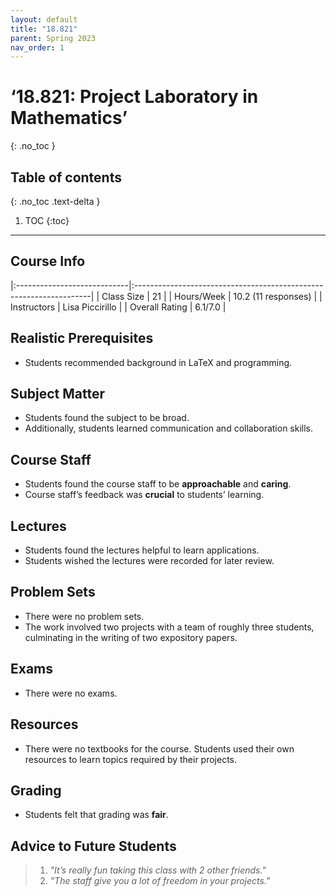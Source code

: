 ```yaml
---
layout: default
title: "18.821"
parent: Spring 2023
nav_order: 1
---
```


# ‘18.821: Project Laboratory in Mathematics’
{: .no_toc }

## Table of contents
{: .no_toc .text-delta }

1. TOC
{:toc}

---

## Course Info

|:----------------------------|:-------------------------------------------------------------------|
| Class Size    		| 21                                                            		|
| Hours/Week        	| 10.2 (11 responses)                                          	| 
| Instructors         	| Lisa Piccirillo						|
| Overall Rating	| 6.1/7.0						|

## Realistic Prerequisites
* Students recommended background in LaTeX and programming.

## Subject Matter
* Students found the subject to be broad.
* Additionally, students learned communication and collaboration skills.

## Course Staff
* Students found the course staff to be **approachable** and **caring**. 
* Course staff’s feedback was **crucial** to students’ learning.

## Lectures
* Students found the lectures helpful to learn applications. 
* Students wished the lectures were recorded for later review.

## Problem Sets
* There were no problem sets.
* The work involved two projects with a team of roughly three students, culminating in the writing of two expository papers.

## Exams
* There were no exams.

## Resources
* There were no textbooks for the course. Students used their own resources to learn topics required by their projects.

## Grading
* Students felt that grading was **fair**.

## Advice to Future Students
> 1. *"It’s really fun taking this class with 2 other friends."* 
> 2. *"The staff give you a lot of freedom in your projects."*
